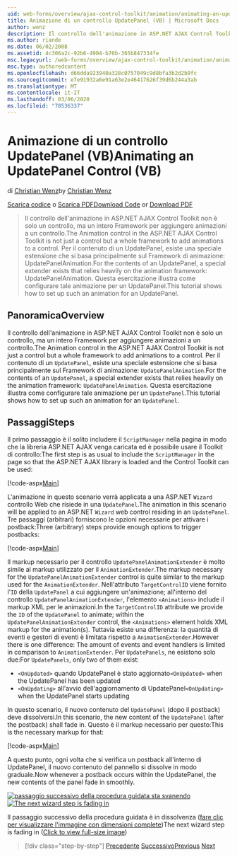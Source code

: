 ```yaml
---
uid: web-forms/overview/ajax-control-toolkit/animation/animating-an-updatepanel-control-vb
title: Animazione di un controllo UpdatePanel (VB) | Microsoft Docs
author: wenz
description: Il controllo dell'animazione in ASP.NET AJAX Control Toolkit non è solo un controllo, ma un intero Framework per aggiungere animazioni a un controllo. Per il contenuto di un...
ms.author: riande
ms.date: 06/02/2008
ms.assetid: 4c306a2c-92b6-4904-b70b-365b847334fe
msc.legacyurl: /web-forms/overview/ajax-control-toolkit/animation/animating-an-updatepanel-control-vb
msc.type: authoredcontent
ms.openlocfilehash: d66dda923940a328c0757049c9d8bfa3b2d2b9fc
ms.sourcegitcommit: e7e91932a6e91a63e2e46417626f39d6b244a3ab
ms.translationtype: MT
ms.contentlocale: it-IT
ms.lasthandoff: 03/06/2020
ms.locfileid: "78536337"
---
```

# <a name="animating-an-updatepanel-control-vb"></a><span data-ttu-id="b14a1-104">Animazione di un controllo UpdatePanel (VB)</span><span class="sxs-lookup"><span data-stu-id="b14a1-104">Animating an UpdatePanel Control (VB)</span></span>

<span data-ttu-id="b14a1-105">di [Christian Wenz](https://github.com/wenz)</span><span class="sxs-lookup"><span data-stu-id="b14a1-105">by [Christian Wenz](https://github.com/wenz)</span></span>

<span data-ttu-id="b14a1-106">[Scarica codice](https://download.microsoft.com/download/9/3/f/93f8daea-bebd-4821-833b-95205389c7d0/UpdatePanelAnimation1.vb.zip) o [Scarica PDF](https://download.microsoft.com/download/b/6/a/b6ae89ee-df69-4c87-9bfb-ad1eb2b23373/updatepanelanimation1VB.pdf)</span><span class="sxs-lookup"><span data-stu-id="b14a1-106">[Download Code](https://download.microsoft.com/download/9/3/f/93f8daea-bebd-4821-833b-95205389c7d0/UpdatePanelAnimation1.vb.zip) or [Download PDF](https://download.microsoft.com/download/b/6/a/b6ae89ee-df69-4c87-9bfb-ad1eb2b23373/updatepanelanimation1VB.pdf)</span></span>

> <span data-ttu-id="b14a1-107">Il controllo dell'animazione in ASP.NET AJAX Control Toolkit non è solo un controllo, ma un intero Framework per aggiungere animazioni a un controllo.</span><span class="sxs-lookup"><span data-stu-id="b14a1-107">The Animation control in the ASP.NET AJAX Control Toolkit is not just a control but a whole framework to add animations to a control.</span></span> <span data-ttu-id="b14a1-108">Per il contenuto di un UpdatePanel, esiste una speciale estensione che si basa principalmente sul Framework di animazione: UpdatePanelAnimation.</span><span class="sxs-lookup"><span data-stu-id="b14a1-108">For the contents of an UpdatePanel, a special extender exists that relies heavily on the animation framework: UpdatePanelAnimation.</span></span> <span data-ttu-id="b14a1-109">Questa esercitazione illustra come configurare tale animazione per un UpdatePanel.</span><span class="sxs-lookup"><span data-stu-id="b14a1-109">This tutorial shows how to set up such an animation for an UpdatePanel.</span></span>

## <a name="overview"></a><span data-ttu-id="b14a1-110">Panoramica</span><span class="sxs-lookup"><span data-stu-id="b14a1-110">Overview</span></span>

<span data-ttu-id="b14a1-111">Il controllo dell'animazione in ASP.NET AJAX Control Toolkit non è solo un controllo, ma un intero Framework per aggiungere animazioni a un controllo.</span><span class="sxs-lookup"><span data-stu-id="b14a1-111">The Animation control in the ASP.NET AJAX Control Toolkit is not just a control but a whole framework to add animations to a control.</span></span> <span data-ttu-id="b14a1-112">Per il contenuto di un `UpdatePanel`, esiste una speciale estensione che si basa principalmente sul Framework di animazione: `UpdatePanelAnimation`.</span><span class="sxs-lookup"><span data-stu-id="b14a1-112">For the contents of an `UpdatePanel`, a special extender exists that relies heavily on the animation framework: `UpdatePanelAnimation`.</span></span> <span data-ttu-id="b14a1-113">Questa esercitazione illustra come configurare tale animazione per un `UpdatePanel`.</span><span class="sxs-lookup"><span data-stu-id="b14a1-113">This tutorial shows how to set up such an animation for an `UpdatePanel`.</span></span>

## <a name="steps"></a><span data-ttu-id="b14a1-114">Passaggi</span><span class="sxs-lookup"><span data-stu-id="b14a1-114">Steps</span></span>

<span data-ttu-id="b14a1-115">Il primo passaggio è il solito includere il `ScriptManager` nella pagina in modo che la libreria ASP.NET AJAX venga caricata ed è possibile usare il Toolkit di controllo:</span><span class="sxs-lookup"><span data-stu-id="b14a1-115">The first step is as usual to include the `ScriptManager` in the page so that the ASP.NET AJAX library is loaded and the Control Toolkit can be used:</span></span>

[!code-aspx[Main](animating-an-updatepanel-control-vb/samples/sample1.aspx)]

<span data-ttu-id="b14a1-116">L'animazione in questo scenario verrà applicata a una ASP.NET `Wizard` controllo Web che risiede in una `UpdatePanel`.</span><span class="sxs-lookup"><span data-stu-id="b14a1-116">The animation in this scenario will be applied to an ASP.NET `Wizard` web control residing in an `UpdatePanel`.</span></span> <span data-ttu-id="b14a1-117">Tre passaggi (arbitrari) forniscono le opzioni necessarie per attivare i postback:</span><span class="sxs-lookup"><span data-stu-id="b14a1-117">Three (arbitrary) steps provide enough options to trigger postbacks:</span></span>

[!code-aspx[Main](animating-an-updatepanel-control-vb/samples/sample2.aspx)]

<span data-ttu-id="b14a1-118">Il markup necessario per il controllo `UpdatePanelAnimationExtender` è molto simile al markup utilizzato per il `AnimationExtender`.</span><span class="sxs-lookup"><span data-stu-id="b14a1-118">The markup necessary for the `UpdatePanelAnimationExtender` control is quite similar to the markup used for the `AnimationExtender`.</span></span> <span data-ttu-id="b14a1-119">Nell'attributo `TargetControlID` viene fornito l'`ID` della `UpdatePanel` a cui aggiungere un'animazione; all'interno del controllo `UpdatePanelAnimationExtender`, l'elemento `<Animations>` include il markup XML per le animazioni.</span><span class="sxs-lookup"><span data-stu-id="b14a1-119">In the `TargetControlID` attribute we provide the `ID` of the `UpdatePanel` to animate; within the `UpdatePanelAnimationExtender` control, the `<Animations>` element holds XML markup for the animation(s).</span></span> <span data-ttu-id="b14a1-120">Tuttavia esiste una differenza: la quantità di eventi e gestori di eventi è limitata rispetto a `AnimationExtender`.</span><span class="sxs-lookup"><span data-stu-id="b14a1-120">However there is one difference: The amount of events and event handlers is limited in comparison to `AnimationExtender`.</span></span> <span data-ttu-id="b14a1-121">Per `UpdatePanels`, ne esistono solo due:</span><span class="sxs-lookup"><span data-stu-id="b14a1-121">For `UpdatePanels`, only two of them exist:</span></span>

- <span data-ttu-id="b14a1-122">`<OnUpdated>` quando UpdatePanel è stato aggiornato</span><span class="sxs-lookup"><span data-stu-id="b14a1-122">`<OnUpdated>` when the UpdatePanel has been updated</span></span>
- <span data-ttu-id="b14a1-123">`<OnUpdating>` all'avvio dell'aggiornamento di UpdatePanel</span><span class="sxs-lookup"><span data-stu-id="b14a1-123">`<OnUpdating>` when the UpdatePanel starts updating</span></span>

<span data-ttu-id="b14a1-124">In questo scenario, il nuovo contenuto del `UpdatePanel` (dopo il postback) deve dissolversi.</span><span class="sxs-lookup"><span data-stu-id="b14a1-124">In this scenario, the new content of the `UpdatePanel` (after the postback) shall fade in.</span></span> <span data-ttu-id="b14a1-125">Questo è il markup necessario per questo:</span><span class="sxs-lookup"><span data-stu-id="b14a1-125">This is the necessary markup for that:</span></span>

[!code-aspx[Main](animating-an-updatepanel-control-vb/samples/sample3.aspx)]

<span data-ttu-id="b14a1-126">A questo punto, ogni volta che si verifica un postback all'interno di UpdatePanel, il nuovo contenuto del pannello si dissolve in modo graduale.</span><span class="sxs-lookup"><span data-stu-id="b14a1-126">Now whenever a postback occurs within the UpdatePanel, the new contents of the panel fade in smoothly.</span></span>

<span data-ttu-id="b14a1-127">[![passaggio successivo della procedura guidata sta svanendo](animating-an-updatepanel-control-vb/_static/image2.png)](animating-an-updatepanel-control-vb/_static/image1.png)</span><span class="sxs-lookup"><span data-stu-id="b14a1-127">[![The next wizard step is fading in](animating-an-updatepanel-control-vb/_static/image2.png)](animating-an-updatepanel-control-vb/_static/image1.png)</span></span>

<span data-ttu-id="b14a1-128">Il passaggio successivo della procedura guidata è in dissolvenza ([fare clic per visualizzare l'immagine con dimensioni complete](animating-an-updatepanel-control-vb/_static/image3.png))</span><span class="sxs-lookup"><span data-stu-id="b14a1-128">The next wizard step is fading in ([Click to view full-size image](animating-an-updatepanel-control-vb/_static/image3.png))</span></span>

> [!div class="step-by-step"]
> <span data-ttu-id="b14a1-129">[Precedente](changing-an-animation-using-client-side-code-vb.md)
> [Successivo](dynamically-controlling-updatepanel-animations-vb.md)</span><span class="sxs-lookup"><span data-stu-id="b14a1-129">[Previous](changing-an-animation-using-client-side-code-vb.md)
[Next](dynamically-controlling-updatepanel-animations-vb.md)</span></span>
